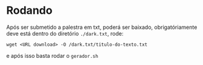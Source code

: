 # Rodando
Após ser submetido a palestra em txt, poderá ser baixado, obrigatóriamente deve está dentro do diretório
`./dark.txt`, rode:
```wget
wget <URL download> -O /dark.txt/titulo-do-texto.txt
```
e após isso basta rodar o `gerador.sh`
